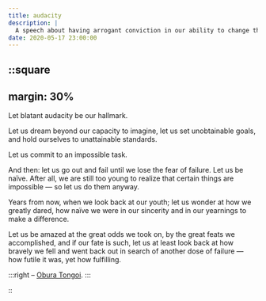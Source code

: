```yaml
---
title: audacity
description: |
  A speech about having arrogant conviction in our ability to change the world.
date: 2020-05-17 23:00:00
---
```


::square
---
margin: 30%
---

Let blatant audacity be our hallmark.

Let us dream beyond our capacity to imagine,
let us set unobtainable goals, and hold ourselves to unattainable standards.

Let us commit to an impossible task.

And then:
let us go out and fail until we lose the fear of failure.
Let us be naïve. After all, we are still too young to realize that
certain things are impossible &mdash; so let us do them anyway.

Years from now, when we look back at our youth;
let us wonder at how we greatly dared, how naïve we were in
our sincerity and in our yearnings to make a difference.

Let us be amazed at the great odds we took on, by the
great feats we accomplished, and if our fate is such, let
us at least look back at how bravely we fell and went back
out in search of another dose of failure &mdash; how futile it was,
yet how fulfilling.

:::right
  &ndash; [Obura Tongoi](https://youtu.be/iTFq9p6WWpk?t=287).
:::

::
